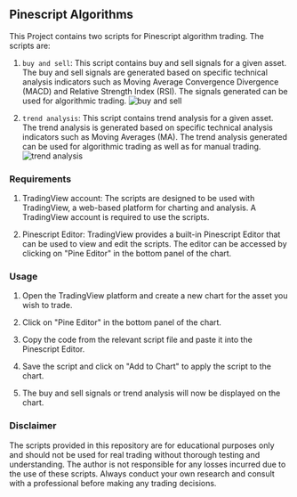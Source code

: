 ## Pinescript Algorithms

This Project contains two scripts for Pinescript algorithm trading. The scripts are:

1. `buy and sell`: This script contains buy and sell signals for a given asset. The buy and sell signals are generated based on specific technical analysis indicators such as Moving Average Convergence Divergence (MACD) and Relative Strength Index (RSI). The signals generated can be used for algorithmic trading.
![buy and sell](images/Buy-Sell.png)

2. `trend analysis`: This script contains trend analysis for a given asset. The trend analysis is generated based on specific technical analysis indicators such as Moving Averages (MA). The trend analysis generated can be used for algorithmic trading as well as for manual trading.
![trend analysis](images/Trend.png)

### Requirements

1. TradingView account: The scripts are designed to be used with TradingView, a web-based platform for charting and analysis. A TradingView account is required to use the scripts.

2. Pinescript Editor: TradingView provides a built-in Pinescript Editor that can be used to view and edit the scripts. The editor can be accessed by clicking on "Pine Editor" in the bottom panel of the chart.

### Usage

1. Open the TradingView platform and create a new chart for the asset you wish to trade.

2. Click on "Pine Editor" in the bottom panel of the chart.

3. Copy the code from the relevant script file and paste it into the Pinescript Editor.

4. Save the script and click on "Add to Chart" to apply the script to the chart.

5. The buy and sell signals or trend analysis will now be displayed on the chart.

### Disclaimer

The scripts provided in this repository are for educational purposes only and should not be used for real trading without thorough testing and understanding. The author is not responsible for any losses incurred due to the use of these scripts. Always conduct your own research and consult with a professional before making any trading decisions.
